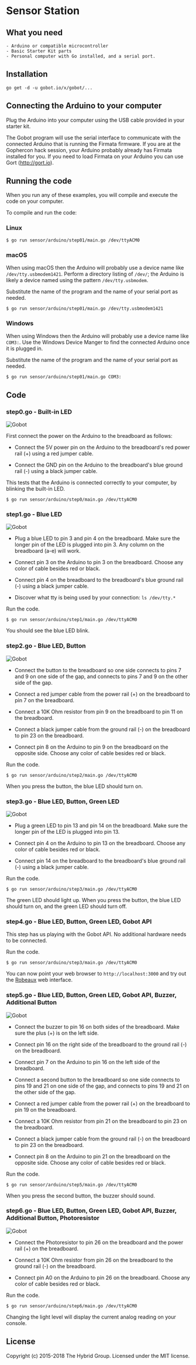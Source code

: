 # Sensor Station

## What you need

    - Arduino or compatible microcontroller
    - Basic Starter Kit parts
    - Personal computer with Go installed, and a serial port.

## Installation

```
go get -d -u gobot.io/x/gobot/...
```

## Connecting the Arduino to your computer

Plug the Arduino into your computer using the USB cable provided in your starter kit.

The Gobot program will use the serial interface to communicate with the connected Arduino that is running the Firmata firmware. If you are at the Gophercon hack session, your Arduino probably already has Firmata installed for you. If you need to load Firmata on your Arduino you can use Gort (http://gort.io).

## Running the code

When you run any of these examples, you will compile and execute the code on your computer.

To compile and run the code:

### Linux

```
$ go run sensor/arduino/step01/main.go /dev/ttyACM0
```

### macOS

When using macOS then the Arduino will probably use a device name like `/dev/tty.usbmodem1421`. Perform a directory listing of `/dev/`; the Arduino is likely a device named using the pattern `/dev/tty.usbmodem`.

Substitute the name of the program and the name of your serial port as needed.

```
$ go run sensor/arduino/step01/main.go /dev/tty.usbmodem1421
```

### Windows

When using Windows then the Arduino will probably use a device name like `COM3:`. Use the Windows Device Manger to find the connected Arduino once it is plugged in.

Substitute the name of the program and the name of your serial port as needed.

```
$ go run sensor/arduino/step01/main.go COM3:
```

## Code

### step0.go - Built-in LED

![Gobot](../../images/sensor/arduino/step0.jpg)

First connect the power on the Arduino to the breadboard as follows:

- Connect the 5V power pin on the Arduino to the breadboard's red power rail (+) using a red jumper cable.

- Connect the GND pin on the Arduino to the breadboard's blue ground rail (-) using a black jumper cable.

This tests that the Arduino is connected correctly to your computer, by blinking the built-in LED.

```
$ go run sensor/arduino/step0/main.go /dev/ttyACM0
```

### step1.go - Blue LED

![Gobot](../../images/sensor/arduino/step1.jpg)

- Plug a blue LED to pin 3 and pin 4 on the breadboard. Make sure the longer pin of the LED is plugged into pin 3. Any column on the breadboard (a-e) will work.

- Connect pin 3 on the Arduino to pin 3 on the breadboard. Choose any color of cable besides red or black.

- Connect pin 4 on the breadboard to the breadboard's blue ground rail (-) using a black jumper cable.

- Discover what tty is being used by your connection: `ls /dev/tty.*`

Run the code.

```
$ go run sensor/arduino/step1/main.go /dev/ttyACM0
```

You should see the blue LED blink.

### step2.go - Blue LED, Button

![Gobot](../../images/sensor/arduino/step2.jpg)

- Connect the button to the breadboard so one side connects to pins 7 and 9 on one side of the gap, and connects to pins 7 and 9 on the other side of the gap.

- Connect a red jumper cable from the power rail (+) on the breadboard to pin 7 on the breadboard.

- Connect a 10K Ohm resistor from pin 9 on the breadboard to pin 11 on the breadboard.

- Connect a black jumper cable from the ground rail (-) on the breadboard to pin 23 on the breadboard.

- Connect pin 8 on the Arduino to pin 9 on the breadboard on the opposite side. Choose any color of cable besides red or black.

Run the code.

```
$ go run sensor/arduino/step2/main.go /dev/ttyACM0
```

When you press the button, the blue LED should turn on.

### step3.go - Blue LED, Button, Green LED

![Gobot](../../images/sensor/arduino/step3.jpg)

- Plug a green LED to pin 13 and pin 14 on the breadboard. Make sure the longer pin of the LED is plugged into pin 13.

- Connect pin 4 on the Arduino to pin 13 on the breadboard. Choose any color of cable besides red or black.

- Connect pin 14 on the breadboard to the breadboard's blue ground rail (-) using a black jumper cable.

Run the code.

```
$ go run sensor/arduino/step3/main.go /dev/ttyACM0
```

The green LED should light up. When you press the button, the blue LED should turn on, and the green LED should turn off.

### step4.go - Blue LED, Button, Green LED, Gobot API

This step has us playing with the Gobot API. No additional hardware needs to be connected.

Run the code.

```
$ go run sensor/arduino/step3/main.go /dev/ttyACM0
```

You can now point your web browser to `http://localhost:3000` and try out the [Robeaux](https://github.com/hybridgroup/robeaux) web interface.

### step5.go - Blue LED, Button, Green LED, Gobot API, Buzzer, Additional Button

![Gobot](../../images/sensor/arduino/step5.jpg)

- Connect the buzzer to pin 16 on both sides of the breadboard. Make sure the plus (+) is on the left side.

- Connect pin 16 on the right side of the breadboard to the ground rail (-) on the breadboard.

- Connect pin 7 on the Arduino to pin 16 on the left side of the breadboard.

- Connect a second button to the breadboard so one side connects to pins 19 and 21 on one side of the gap, and connects to pins 19 and 21 on the other side of the gap.

- Connect a red jumper cable from the power rail (+) on the breadboard to pin 19 on the breadboard.

- Connect a 10K Ohm resistor from pin 21 on the breadboard to pin 23 on the breadboard.

- Connect a black jumper cable from the ground rail (-) on the breadboard to pin 23 on the breadboard.

- Connect pin 8 on the Arduino to pin 21 on the breadboard on the opposite side. Choose any color of cable besides red or black.

Run the code.

```
$ go run sensor/arduino/step5/main.go /dev/ttyACM0
```

When you press the second button, the buzzer should sound.

### step6.go - Blue LED, Button, Green LED, Gobot API, Buzzer, Additional Button, Photoresistor

![Gobot](../../images/sensor/arduino/step6.jpg)

- Connect the Photoresistor to pin 26 on the breadboard and the power rail (+) on the breadboard.

- Connect a 10K Ohm resistor from pin 26 on the breadboard to the ground rail (-) on the breadboard.

- Connect pin A0 on the Arduino to pin 26 on the breadboard. Choose any color of cable besides red or black.

Run the code.

```
$ go run sensor/arduino/step6/main.go /dev/ttyACM0
```

Changing the light level will display the current analog reading on your console.

## License

Copyright (c) 2015-2018 The Hybrid Group. Licensed under the MIT license.
